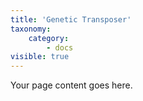 ```yaml
---
title: 'Genetic Transposer'
taxonomy:
    category:
        - docs
visible: true
---
```


Your page content goes here.
